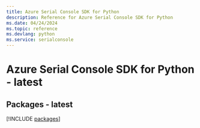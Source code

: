 ```yaml
---
title: Azure Serial Console SDK for Python
description: Reference for Azure Serial Console SDK for Python
ms.date: 04/24/2024
ms.topic: reference
ms.devlang: python
ms.service: serialconsole
---
```

# Azure Serial Console SDK for Python - latest
## Packages - latest
[!INCLUDE [packages](serial-console-index.md)]